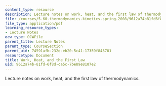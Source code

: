 ```yaml
---
content_type: resource
description: Lecture notes on work, heat, and the first law of thermodynamics.
file: /courses/5-60-thermodynamics-kinetics-spring-2008/9612a74b81fd6f8dca5c7be89e8107e2_lec_2.pdf
file_type: application/pdf
learning_resource_types:
- Lecture Notes
ocw_type: OCWFile
parent_title: Lecture Notes
parent_type: CourseSection
parent_uid: 74591afb-232e-eb20-5c41-17359f843701
resourcetype: Document
title: Work, Heat, and the First Law
uid: 9612a74b-81fd-6f8d-ca5c-7be89e8107e2
---
```

Lecture notes on work, heat, and the first law of thermodynamics.

